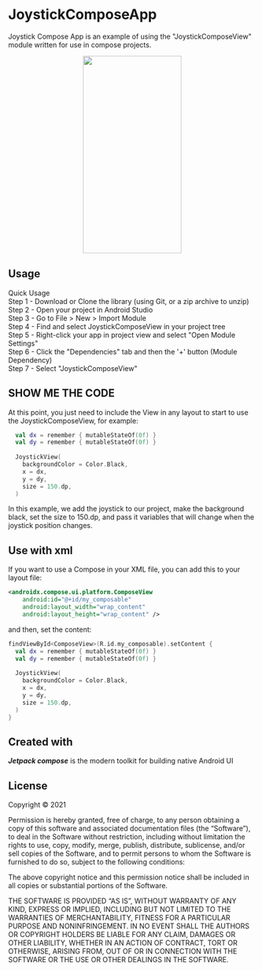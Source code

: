 # JoystickComposeApp
Joystick Compose App is an example of using the "JoystickComposeView" module written for use in compose projects.
<div style="text-align:center">
<img src="result/demonstration_app.gif" width="200" height="400"/>
</div>

## Usage
Quick Usage  
Step 1 - Download or Clone the library (using Git, or a zip archive to unzip)  
Step 2 - Open your project in Android Studio  
Step 3 - Go to File > New > Import Module  
Step 4 - Find and select JoystickComposeView in your project tree  
Step 5 - Right-click your app in project view and select "Open Module Settings"  
Step 6 - Click the "Dependencies" tab and then the '+' button (Module Dependency)  
Step 7 - Select "JoystickComposeView"  

## SHOW ME THE CODE
At this point, you just need to include the View in any layout to start to use the JoystickComposeView, for example:
```kotlin
  val dx = remember { mutableStateOf(0f) }
  val dy = remember { mutableStateOf(0f) }
    
  JoystickView(
    backgroundColor = Color.Black,
    x = dx,
    y = dy,
    size = 150.dp,
  )
```
In this example, we add the joystick to our project, make the background black, set the size to 150.dp, and pass it variables that will change when the joystick position changes.

## Use with xml
If you want to use a Compose in your XML file, you can add this to your layout file:
```xml
<androidx.compose.ui.platform.ComposeView
    android:id="@+id/my_composable"
    android:layout_width="wrap_content"
    android:layout_height="wrap_content" />
```
and then, set the content:
```kotlin
findViewById<ComposeView>(R.id.my_composable).setContent {
  val dx = remember { mutableStateOf(0f) }
  val dy = remember { mutableStateOf(0f) }
    
  JoystickView(
    backgroundColor = Color.Black,
    x = dx,
    y = dy,
    size = 150.dp,
  )
}
```

## Created with
***Jetpack compose*** is the modern toolkit for building native Android UI

## License 
Copyright © 2021 <copyright holders>

Permission is hereby granted, free of charge, to any person obtaining a copy of this software and associated documentation files (the “Software”), to deal in the Software without restriction, including without limitation the rights to use, copy, modify, merge, publish, distribute, sublicense, and/or sell copies of the Software, and to permit persons to whom the Software is furnished to do so, subject to the following conditions:

The above copyright notice and this permission notice shall be included in all copies or substantial portions of the Software.

THE SOFTWARE IS PROVIDED “AS IS”, WITHOUT WARRANTY OF ANY KIND, EXPRESS OR IMPLIED, INCLUDING BUT NOT LIMITED TO THE WARRANTIES OF MERCHANTABILITY, FITNESS FOR A PARTICULAR PURPOSE AND NONINFRINGEMENT. IN NO EVENT SHALL THE AUTHORS OR COPYRIGHT HOLDERS BE LIABLE FOR ANY CLAIM, DAMAGES OR OTHER LIABILITY, WHETHER IN AN ACTION OF CONTRACT, TORT OR OTHERWISE, ARISING FROM, OUT OF OR IN CONNECTION WITH THE SOFTWARE OR THE USE OR OTHER DEALINGS IN THE SOFTWARE.
